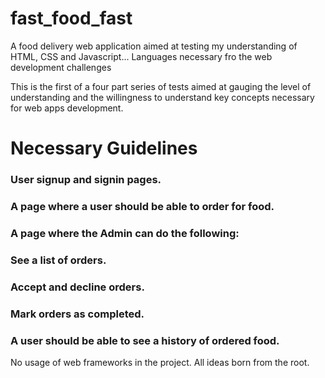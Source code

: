 # fast_food_fast
A food delivery web application aimed at testing my understanding of HTML, CSS and Javascript... Languages necessary fro the web development challenges

This is the first of a four part series of tests aimed at gauging the level of understanding and the willingness to understand key concepts necessary for web apps development.

# Necessary Guidelines
### User signup and signin pages.
### A page where a user should be able to order for food.
### A page where the Admin can do the following:
### See a list of orders.
### Accept and decline orders.
### Mark orders as completed.
### A user should be able to see a history of ordered food.
No usage of web frameworks in the project. All ideas born from the root.
